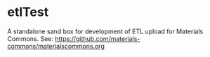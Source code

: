 # etlTest

A standalone sand box for development of ETL upload for Materials Commons.
See: https://github.com/materials-commons/materialscommons.org

